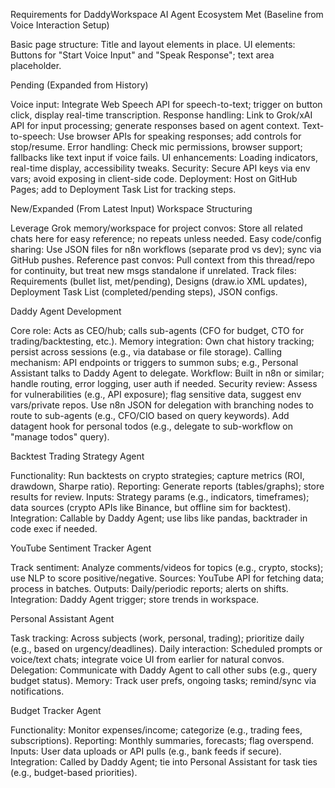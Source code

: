 Requirements for DaddyWorkspace AI Agent Ecosystem
Met (Baseline from Voice Interaction Setup)

Basic page structure: Title and layout elements in place.
UI elements: Buttons for "Start Voice Input" and "Speak Response"; text area placeholder.

Pending (Expanded from History)

Voice input: Integrate Web Speech API for speech-to-text; trigger on button click, display real-time transcription.
Response handling: Link to Grok/xAI API for input processing; generate responses based on agent context.
Text-to-speech: Use browser APIs for speaking responses; add controls for stop/resume.
Error handling: Check mic permissions, browser support; fallbacks like text input if voice fails.
UI enhancements: Loading indicators, real-time display, accessibility tweaks.
Security: Secure API keys via env vars; avoid exposing in client-side code.
Deployment: Host on GitHub Pages; add to Deployment Task List for tracking steps.

New/Expanded (From Latest Input)
Workspace Structuring

Leverage Grok memory/workspace for project convos: Store all related chats here for easy reference; no repeats unless needed.
Easy code/config sharing: Use JSON files for n8n workflows (separate prod vs dev); sync via GitHub pushes.
Reference past convos: Pull context from this thread/repo for continuity, but treat new msgs standalone if unrelated.
Track files: Requirements (bullet list, met/pending), Designs (draw.io XML updates), Deployment Task List (completed/pending steps), JSON configs.

Daddy Agent Development

Core role: Acts as CEO/hub; calls sub-agents (CFO for budget, CTO for trading/backtesting, etc.).
Memory integration: Own chat history tracking; persist across sessions (e.g., via database or file storage).
Calling mechanism: API endpoints or triggers to summon subs; e.g., Personal Assistant talks to Daddy Agent to delegate.
Workflow: Built in n8n or similar; handle routing, error logging, user auth if needed.
Security review: Assess for vulnerabilities (e.g., API exposure); flag sensitive data, suggest env vars/private repos.
Use n8n JSON for delegation with branching nodes to route to sub-agents (e.g., CFO/CIO based on query keywords).
Add datagent hook for personal todos (e.g., delegate to sub-workflow on "manage todos" query).

Backtest Trading Strategy Agent

Functionality: Run backtests on crypto strategies; capture metrics (ROI, drawdown, Sharpe ratio).
Reporting: Generate reports (tables/graphs); store results for review.
Inputs: Strategy params (e.g., indicators, timeframes); data sources (crypto APIs like Binance, but offline sim for backtest).
Integration: Callable by Daddy Agent; use libs like pandas, backtrader in code exec if needed.

YouTube Sentiment Tracker Agent

Track sentiment: Analyze comments/videos for topics (e.g., crypto, stocks); use NLP to score positive/negative.
Sources: YouTube API for fetching data; process in batches.
Outputs: Daily/periodic reports; alerts on shifts.
Integration: Daddy Agent trigger; store trends in workspace.

Personal Assistant Agent

Task tracking: Across subjects (work, personal, trading); prioritize daily (e.g., based on urgency/deadlines).
Daily interaction: Scheduled prompts or voice/text chats; integrate voice UI from earlier for natural convos.
Delegation: Communicate with Daddy Agent to call other subs (e.g., query budget status).
Memory: Track user prefs, ongoing tasks; remind/sync via notifications.

Budget Tracker Agent

Functionality: Monitor expenses/income; categorize (e.g., trading fees, subscriptions).
Reporting: Monthly summaries, forecasts; flag overspend.
Inputs: User data uploads or API pulls (e.g., bank feeds if secure).
Integration: Called by Daddy Agent; tie into Personal Assistant for task ties (e.g., budget-based priorities).

